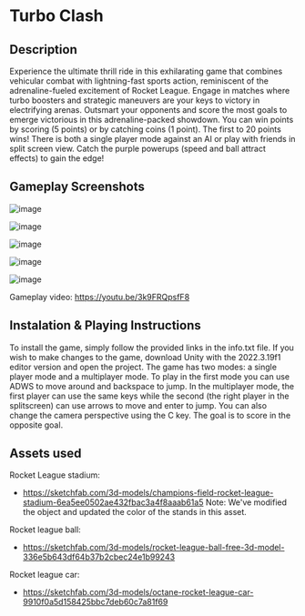 # Turbo Clash

## Description

Experience the ultimate thrill ride in this exhilarating game that combines vehicular combat with lightning-fast sports action, reminiscent of the adrenaline-fueled excitement of Rocket League. Engage in matches where turbo boosters and strategic maneuvers are your keys to victory in electrifying arenas. Outsmart your opponents and score the most goals to emerge victorious in this adrenaline-packed showdown. 
You can win points by scoring (5 points) or by catching coins (1 point). The first to 20 points wins! There is both a single player mode against an AI or play with friends in split screen view. Catch the purple powerups (speed and ball attract effects) to gain the edge!

## Gameplay Screenshots

![image](https://github.com/m21ark/ddjd/assets/72521279/d563e5f4-2275-402a-874c-7f613a5f43c0)

![image](https://github.com/m21ark/ddjd/assets/72521279/b41b686b-6650-43c4-9772-0314663fe38e)

![image](https://github.com/m21ark/ddjd/assets/72521279/bc4fa242-3fd5-4b49-ad77-6dfb619ab141)

![image](https://github.com/m21ark/ddjd/assets/72521279/dec96744-c930-48f7-b2db-48801281c66d)

![image](https://github.com/m21ark/ddjd/assets/72521279/3c40f105-5d42-47bb-bec8-47baa6146c89)

Gameplay video: https://youtu.be/3k9FRQpsfF8

## Instalation & Playing Instructions

To install the game, simply follow the provided links in the info.txt file. If you wish to make changes to the game, download Unity with the 2022.3.19f1 editor version and open the project.
	The game has two modes: a single player mode and a multiplayer mode. To play in the first mode you can use ADWS to move around and backspace to jump. In the multiplayer mode, the first player can use the same keys while the second (the right player in the splitscreen) can use arrows to move and enter to jump. You can also change the camera perspective using the C key.
	The goal is to score in the opposite goal.
## Assets used

Rocket League stadium:
- https://sketchfab.com/3d-models/champions-field-rocket-league-stadium-6ea5ee0502ae432fbac3a4f8aaab61a5
  Note: We've modified the object and updated the color of the stands in this asset.
  
Rocket league ball:
- https://sketchfab.com/3d-models/rocket-league-ball-free-3d-model-336e5b643df64b37b2cbec24e1b99243

Rocket league car:
- https://sketchfab.com/3d-models/octane-rocket-league-car-9910f0a5d158425bbc7deb60c7a81f69



